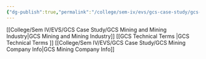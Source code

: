 ```yaml
---
{"dg-publish":true,"permalink":"/college/sem-iv/evs/gcs-case-study/gcs-intro-to-case-study/"}
---
```


[[College/Sem IV/EVS/GCS Case Study/GCS Mining and Mining Industry\|GCS Mining and Mining Industry]]
[[GCS Technical Terms \|GCS Technical Terms ]]
[[College/Sem IV/EVS/GCS Case Study/GCS Mining Company Info\|GCS Mining Company Info]]

